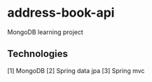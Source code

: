address-book-api
================

MongoDB learning project

Technologies
------------
[1] MongoDB
[2] Spring data jpa
[3] Spring mvc